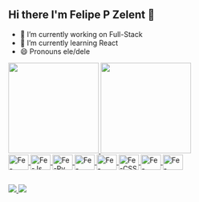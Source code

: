 ## Hi there I'm Felipe P Zelent 👋

- 🔭 I’m currently working on Full-Stack
- 🌱 I’m currently learning React
- 😄 Pronouns ele/dele

<div>
  <a href="https://github.com/FelipeZelent">
  <img aling="center" height="180em" src="https://github-readme-stats.vercel.app/api?username=FelipeZelent&theme=midnight-purple&show_icons=true&count_private=true">
  <img aling="center" height="180em" src="https://github-readme-stats.vercel.app/api/top-langs/?username=FelipeZelent&layout=compact&theme=midnight-purple">
</div>

<div>
  <img align="center" alt="Fe-Java" height="30" width="40" src="https://cdn.jsdelivr.net/gh/devicons/devicon/icons/java/java-original.svg">
  <img align="center" alt="Fe-Js" height="30" width="40" src="https://cdn.jsdelivr.net/gh/devicons/devicon/icons/javascript/javascript-original.svg" />
  <img align="center" alt="Fe-Py" height="30" width="40" src="https://cdn.jsdelivr.net/gh/devicons/devicon/icons/python/python-original.svg" />
  <img align="center" alt="Fe-React" height="30" width="40" src="https://cdn.jsdelivr.net/gh/devicons/devicon/icons/react/react-original.svg" />
  <img align="center" alt="Fe-HTML" height="30" width="40" src="https://cdn.jsdelivr.net/gh/devicons/devicon/icons/html5/html5-original.svg" />
  <img align="center" alt="Fe-CSS" height="30" width="40" src="https://cdn.jsdelivr.net/gh/devicons/devicon/icons/css3/css3-original.svg" />
  <img align="center" alt="Fe-Spring" height="30" width="40" src="https://cdn.jsdelivr.net/gh/devicons/devicon/icons/spring/spring-original.svg" />
  <img align="center" alt="Fe-node" height="30" width="40" src="https://cdn.jsdelivr.net/gh/devicons/devicon/icons/nodejs/nodejs-original.svg" />
</div>

##
  
<div>
  <a href="mailto:felipezelent@gmail.com" target="_blank"><img src="https://img.shields.io/badge/Gmail-D14836?style=for-the-badge&logo=gmail&logoColor=white">
  <a href="https://www.linkedin.com/in/felipeparrazelent/" target="_blank"><img src="https://img.shields.io/badge/LinkedIn-0077B5?style=for-the-badge&logo=linkedin&logoColor=white">
</div> 
